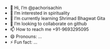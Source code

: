- 👋 Hi, I’m @pachorisachin
- 👀 I’m interested in spirituality
- 🌱 I’m currently learning Shrimad Bhagwat Gita
- 💞️ I’m looking to collaborate on github 
- 📫 How to reach me +91-9693295095
- 😄 Pronouns: ...
- ⚡ Fun fact: ...

<!---
pachorisachin/pachorisachin is a ✨ special ✨ repository because its `README.md` (this file) appears on your GitHub profile.
You can click the Preview link to take a look at your changes.
--->
